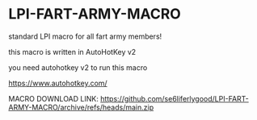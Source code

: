 # LPI-FART-ARMY-MACRO
standard LPI macro for all fart army members!

this macro is written in AutoHotKey v2

you need autohotkey v2 to run this macro

https://www.autohotkey.com/

MACRO DOWNLOAD LINK: https://github.com/se6liferlygood/LPI-FART-ARMY-MACRO/archive/refs/heads/main.zip
